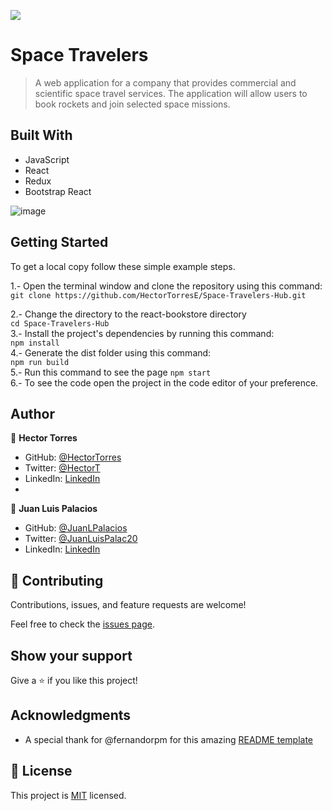 ![](https://img.shields.io/badge/Microverse-blueviolet)

# Space Travelers 
> A web application for a company that provides commercial and scientific space travel services. The application will allow users to book rockets and join selected space missions.



## Built With

- JavaScript
- React
- Redux
- Bootstrap React

![image](https://user-images.githubusercontent.com/31547587/162063267-81bb3bd2-7303-4947-86f4-93ad3acb1575.png)


## Getting Started

To get a local copy follow these simple example steps.  

1.- Open the terminal window and clone the repository using this command:  
`git clone https://github.com/HectorTorresE/Space-Travelers-Hub.git` 

2.- Change the directory to the react-bookstore directory  
`cd Space-Travelers-Hub`  
3.- Install the project's dependencies by running this command:   
`npm install`  
4.- Generate the dist folder using this command:  
`npm run build`  
5.- Run this command to see the page `npm start`  
6.- To see the code open the project in the code editor of your preference.  



## Author

👤 **Hector Torres**

- GitHub: [@HectorTorres](https://github.com/HectorTorresE)
- Twitter: [@HectorT](https://twitter.com/HectorT00406915)
- LinkedIn: [LinkedIn](https://www.linkedin.com/in/hectorjte/)
- 
👤 **Juan Luis Palacios**

- GitHub: [@JuanLPalacios](https://github.com/JuanLPalacios)
- Twitter: [@JuanLuisPalac20](https://twitter.com/twitterhandle)
- LinkedIn: [LinkedIn](https://www.linkedin.com/in/juan-luis-palacios-p%C3%A9rez-95b39a228/)


## 🤝 Contributing

Contributions, issues, and feature requests are welcome!

Feel free to check the [issues page](https://github.com/HectorTorresE/Space-Travelers-Hub/issues).

## Show your support

Give a ⭐️ if you like this project!

## Acknowledgments

- A special thank for @fernandorpm for this amazing [README template](https://github.com/microverseinc/readme-template)

## 📝 License

This project is [MIT](./LICENSE.md) licensed.

